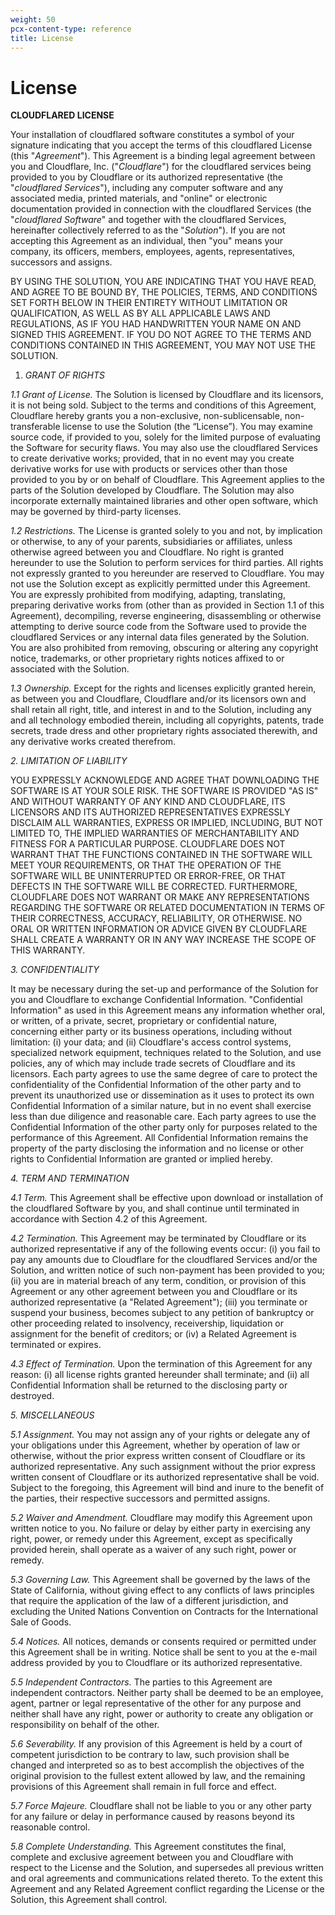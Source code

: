 ```yaml
---
weight: 50
pcx-content-type: reference
title: License
---
```


# License

**CLOUDFLARED LICENSE**

Your installation of cloudflared software constitutes a symbol of your signature indicating that you accept the terms of this cloudflared License (this "*Agreement*"). This Agreement is a binding legal agreement between you and Cloudflare, Inc. ("*Cloudflare*") for the cloudflared services being provided to you by Cloudflare or its authorized representative (the "*cloudflared Services*"), including any computer software and any associated media, printed materials, and "online" or electronic documentation provided in connection with the cloudflared Services (the "*cloudflared Software*" and together with the cloudflared Services, hereinafter collectively referred to as the "*Solution*"). If you are not accepting this Agreement as an individual, then "you" means your company, its officers, members, employees, agents, representatives, successors and assigns.

BY USING THE SOLUTION, YOU ARE INDICATING THAT YOU HAVE READ, AND AGREE TO BE BOUND BY, THE POLICIES, TERMS, AND CONDITIONS SET FORTH BELOW IN THEIR ENTIRETY WITHOUT LIMITATION OR QUALIFICATION, AS WELL AS BY ALL APPLICABLE LAWS AND REGULATIONS, AS IF YOU HAD HANDWRITTEN YOUR NAME ON AND SIGNED THIS AGREEMENT. IF YOU DO NOT AGREE TO THE TERMS AND CONDITIONS CONTAINED IN THIS AGREEMENT, YOU MAY NOT USE THE SOLUTION.

1.  *GRANT OF RIGHTS*

*1.1 Grant of License.* The Solution is licensed by Cloudflare and its licensors, it is not being sold. Subject to the terms and conditions of this Agreement, Cloudflare hereby grants you a non-exclusive, non-sublicensable, non-transferable license to use the Solution (the “License”). You may examine source code, if provided to you, solely for the limited purpose of evaluating the Software for security flaws. You may also use the cloudflared Services to create derivative works; provided, that in no event may you create derivative works for use with products or services other than those provided to you by or on behalf of Cloudflare. This Agreement applies to the parts of the Solution developed by Cloudflare. The Solution may also incorporate externally maintained libraries and other open software, which may be governed by third-party licenses.

*1.2 Restrictions.* The License is granted solely to you and not, by implication or otherwise, to any of your parents, subsidiaries or affiliates, unless otherwise agreed between you and Cloudflare. No right is granted hereunder to use the Solution to perform services for third parties. All rights not expressly granted to you hereunder are reserved to Cloudflare. You may not use the Solution except as explicitly permitted under this Agreement. You are expressly prohibited from modifying, adapting, translating, preparing derivative works from (other than as provided in Section 1.1 of this Agreement), decompiling, reverse engineering, disassembling or otherwise attempting to derive source code from the Software used to provide the cloudflared Services or any internal data files generated by the Solution. You are also prohibited from removing, obscuring or altering any copyright notice, trademarks, or other proprietary rights notices affixed to or associated with the Solution.

*1.3 Ownership.* Except for the rights and licenses explicitly granted herein, as between you and Cloudflare, Cloudflare and/or its licensors own and shall retain all right, title, and interest in and to the Solution, including any and all technology embodied therein, including all copyrights, patents, trade secrets, trade dress and other proprietary rights associated therewith, and any derivative works created therefrom.

*2. LIMITATION OF LIABILITY*

YOU EXPRESSLY ACKNOWLEDGE AND AGREE THAT DOWNLOADING THE SOFTWARE IS AT YOUR SOLE RISK. THE SOFTWARE IS PROVIDED "AS IS" AND WITHOUT WARRANTY OF ANY KIND AND CLOUDFLARE, ITS LICENSORS AND ITS AUTHORIZED REPRESENTATIVES EXPRESSLY DISCLAIM ALL WARRANTIES, EXPRESS OR IMPLIED, INCLUDING, BUT NOT LIMITED TO, THE IMPLIED WARRANTIES OF MERCHANTABILITY AND FITNESS FOR A PARTICULAR PURPOSE. CLOUDFLARE DOES NOT WARRANT THAT THE FUNCTIONS CONTAINED IN THE SOFTWARE WILL MEET YOUR REQUIREMENTS, OR THAT THE OPERATION OF THE SOFTWARE WILL BE UNINTERRUPTED OR ERROR-FREE, OR THAT DEFECTS IN THE SOFTWARE WILL BE CORRECTED. FURTHERMORE, CLOUDFLARE DOES NOT WARRANT OR MAKE ANY REPRESENTATIONS REGARDING THE SOFTWARE OR RELATED DOCUMENTATION IN TERMS OF THEIR CORRECTNESS, ACCURACY, RELIABILITY, OR OTHERWISE. NO ORAL OR WRITTEN INFORMATION OR ADVICE GIVEN BY CLOUDFLARE SHALL CREATE A WARRANTY OR IN ANY WAY INCREASE THE SCOPE OF THIS WARRANTY.

*3. CONFIDENTIALITY*

It may be necessary during the set-up and performance of the Solution for you and Cloudflare to exchange Confidential Information. "Confidential Information" as used in this Agreement means any information whether oral, or written, of a private, secret, proprietary or confidential nature, concerning either party or its business operations, including without limitation: (i) your data; and (ii) Cloudflare's access control systems, specialized network equipment, techniques related to the Solution, and use policies, any of which may include trade secrets of Cloudflare and its licensors. Each party agrees to use the same degree of care to protect the confidentiality of the Confidential Information of the other party and to prevent its unauthorized use or dissemination as it uses to protect its own Confidential Information of a similar nature, but in no event shall exercise less than due diligence and reasonable care. Each party agrees to use the Confidential Information of the other party only for purposes related to the performance of this Agreement. All Confidential Information remains the property of the party disclosing the information and no license or other rights to Confidential Information are granted or implied hereby.

*4. TERM AND TERMINATION*

*4.1 Term.* This Agreement shall be effective upon download or installation of the cloudflared Software by you, and shall continue until terminated in accordance with Section 4.2 of this Agreement.

*4.2 Termination.* This Agreement may be terminated by Cloudflare or its authorized representative if any of the following events occur: (i) you fail to pay any amounts due to Cloudflare for the cloudflared Services and/or the Solution, and written notice of such non-payment has been provided to you; (ii) you are in material breach of any term, condition, or provision of this Agreement or any other agreement between you and Cloudflare or its authorized representative (a "Related Agreement"); (iii) you terminate or suspend your business, becomes subject to any petition of bankruptcy or other proceeding related to insolvency, receivership, liquidation or assignment for the benefit of creditors; or (iv) a Related Agreement is terminated or expires.

*4.3 Effect of Termination.* Upon the termination of this Agreement for any reason: (i) all license rights granted hereunder shall terminate; and (ii) all Confidential Information shall be returned to the disclosing party or destroyed.

*5. MISCELLANEOUS*

*5.1 Assignment.* You may not assign any of your rights or delegate any of your obligations under this Agreement, whether by operation of law or otherwise, without the prior express written consent of Cloudflare or its authorized representative. Any such assignment without the prior express written consent of Cloudflare or its authorized representative shall be void. Subject to the foregoing, this Agreement will bind and inure to the benefit of the parties, their respective successors and permitted assigns.

*5.2 Waiver and Amendment.* Cloudflare may modify this Agreement upon written notice to you. No failure or delay by either party in exercising any right, power, or remedy under this Agreement, except as specifically provided herein, shall operate as a waiver of any such right, power or remedy.

*5.3 Governing Law.* This Agreement shall be governed by the laws of the State of California, without giving effect to any conflicts of laws principles that require the application of the law of a different jurisdiction, and excluding the United Nations Convention on Contracts for the International Sale of Goods.

*5.4 Notices.* All notices, demands or consents required or permitted under this Agreement shall be in writing. Notice shall be sent to you at the e-mail address provided by you to Cloudflare or its authorized representative.

*5.5 Independent Contractors.* The parties to this Agreement are independent contractors. Neither party shall be deemed to be an employee, agent, partner or legal representative of the other for any purpose and neither shall have any right, power or authority to create any obligation or responsibility on behalf of the other.

*5.6 Severability.* If any provision of this Agreement is held by a court of competent jurisdiction to be contrary to law, such provision shall be changed and interpreted so as to best accomplish the objectives of the original provision to the fullest extent allowed by law, and the remaining provisions of this Agreement shall remain in full force and effect.

*5.7 Force Majeure.* Cloudflare shall not be liable to you or any other party for any failure or delay in performance caused by reasons beyond its reasonable control.

*5.8 Complete Understanding.* This Agreement constitutes the final, complete and exclusive agreement between you and Cloudflare with respect to the License and the Solution, and supersedes all previous written and oral agreements and communications related thereto. To the extent this Agreement and any Related Agreement conflict regarding the License or the Solution, this Agreement shall control.
